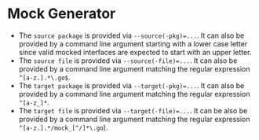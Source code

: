 # Mock Generator

* The `source package` is provided via `--source(-pkg)=...`. It can also be
  provided by a command line argument starting with a lower case letter since
  valid mocked interfaces are expected to start with an upper letter.
* The `source file` is provided via `--source(-file)=...`. It can also be
  provided by a command line argument matching the regular expression
  `^[a-z.].*\.go$`.
* The `target package` is provided via `--target(-pkg)=...`. It can also be
  provided by a command line argument matching the regular expression
  `^[a-z_]*`.
* The `target file` is provided via `--target(-file)=...`. It can be also be 
  provided by a command line argument matching the regular expression
  `^[a-z.].*/mock_[^/]*\.go`).
